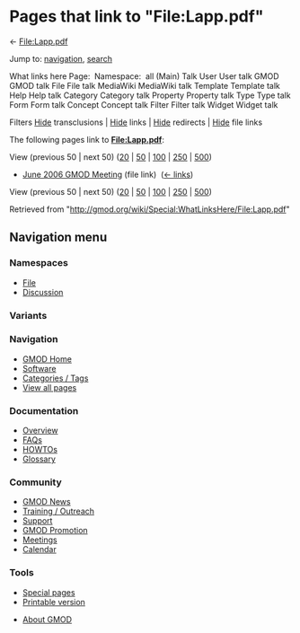 <div id="mw-page-base" class="noprint">

</div>

<div id="mw-head-base" class="noprint">

</div>

<div id="content" class="mw-body" role="main">

<span id="top"></span>

<div id="mw-js-message" style="display:none;">

</div>



# <span dir="auto">Pages that link to "File:Lapp.pdf"</span>

<div id="bodyContent">

<div id="contentSub">

← [File:Lapp.pdf](/wiki/File:Lapp.pdf "File:Lapp.pdf")

</div>

<div id="jump-to-nav" class="mw-jump">

Jump to: [navigation](#mw-navigation), [search](#p-search)

</div>

<div id="mw-content-text">

What links here Page:  Namespace:  all (Main) Talk User User talk GMOD
GMOD talk File File talk MediaWiki MediaWiki talk Template Template talk
Help Help talk Category Category talk Property Property talk Type Type
talk Form Form talk Concept Concept talk Filter Filter talk Widget
Widget talk

Filters
[Hide](/mediawiki/index.php?title=Special:WhatLinksHere/File:Lapp.pdf&hidetrans=1 "Special:WhatLinksHere/File:Lapp.pdf")
transclusions \|
[Hide](/mediawiki/index.php?title=Special:WhatLinksHere/File:Lapp.pdf&hidelinks=1 "Special:WhatLinksHere/File:Lapp.pdf")
links \|
[Hide](/mediawiki/index.php?title=Special:WhatLinksHere/File:Lapp.pdf&hideredirs=1 "Special:WhatLinksHere/File:Lapp.pdf")
redirects \|
[Hide](/mediawiki/index.php?title=Special:WhatLinksHere/File:Lapp.pdf&hideimages=1 "Special:WhatLinksHere/File:Lapp.pdf")
file links

The following pages link to
**[File:Lapp.pdf](/wiki/File:Lapp.pdf "File:Lapp.pdf")**:

View (previous 50 \| next 50)
([20](/mediawiki/index.php?title=Special:WhatLinksHere/File:Lapp.pdf&limit=20 "Special:WhatLinksHere/File:Lapp.pdf")
\|
[50](/mediawiki/index.php?title=Special:WhatLinksHere/File:Lapp.pdf&limit=50 "Special:WhatLinksHere/File:Lapp.pdf")
\|
[100](/mediawiki/index.php?title=Special:WhatLinksHere/File:Lapp.pdf&limit=100 "Special:WhatLinksHere/File:Lapp.pdf")
\|
[250](/mediawiki/index.php?title=Special:WhatLinksHere/File:Lapp.pdf&limit=250 "Special:WhatLinksHere/File:Lapp.pdf")
\|
[500](/mediawiki/index.php?title=Special:WhatLinksHere/File:Lapp.pdf&limit=500 "Special:WhatLinksHere/File:Lapp.pdf"))

- [June 2006 GMOD
  Meeting](/wiki/June_2006_GMOD_Meeting "June 2006 GMOD Meeting") (file
  link) ‎ <span class="mw-whatlinkshere-tools">([←
  links](/mediawiki/index.php?title=Special:WhatLinksHere&target=June+2006+GMOD+Meeting "Special:WhatLinksHere"))</span>

View (previous 50 \| next 50)
([20](/mediawiki/index.php?title=Special:WhatLinksHere/File:Lapp.pdf&limit=20 "Special:WhatLinksHere/File:Lapp.pdf")
\|
[50](/mediawiki/index.php?title=Special:WhatLinksHere/File:Lapp.pdf&limit=50 "Special:WhatLinksHere/File:Lapp.pdf")
\|
[100](/mediawiki/index.php?title=Special:WhatLinksHere/File:Lapp.pdf&limit=100 "Special:WhatLinksHere/File:Lapp.pdf")
\|
[250](/mediawiki/index.php?title=Special:WhatLinksHere/File:Lapp.pdf&limit=250 "Special:WhatLinksHere/File:Lapp.pdf")
\|
[500](/mediawiki/index.php?title=Special:WhatLinksHere/File:Lapp.pdf&limit=500 "Special:WhatLinksHere/File:Lapp.pdf"))

</div>

<div class="printfooter">

Retrieved from
"<http://gmod.org/wiki/Special:WhatLinksHere/File:Lapp.pdf>"

</div>

<div id="catlinks" class="catlinks catlinks-allhidden">

</div>

<div class="visualClear">

</div>

</div>

</div>

<div id="mw-navigation">

## Navigation menu

<div id="mw-head">



<div id="left-navigation">

<div id="p-namespaces" class="vectorTabs" role="navigation"
aria-labelledby="p-namespaces-label">

### Namespaces

- <span id="ca-nstab-image"><a href="/wiki/File:Lapp.pdf" accesskey="c"
  title="View the file page [c]">File</a></span>
- <span id="ca-talk"><a
  href="/mediawiki/index.php?title=File_talk:Lapp.pdf&amp;action=edit&amp;redlink=1"
  accesskey="t"
  title="Discussion about the content page [t]">Discussion</a></span>

</div>

<div id="p-variants" class="vectorMenu emptyPortlet" role="navigation"
aria-labelledby="p-variants-label">

### 

### Variants[](#)

<div class="menu">

</div>

</div>

</div>

<div id="right-navigation">





</div>



</div>

</div>

</div>

<div id="mw-panel">

<div id="p-logo" role="banner">

<a href="/wiki/Main_Page"
style="background-image: url(http://gmod.org/images/GMOD-cogs.png);"
title="Visit the main page"></a>

</div>

<div id="p-Navigation" class="portal" role="navigation"
aria-labelledby="p-Navigation-label">

### Navigation

<div class="body">

- <span id="n-GMOD-Home">[GMOD Home](/wiki/Main_Page)</span>
- <span id="n-Software">[Software](/wiki/GMOD_Components)</span>
- <span id="n-Categories-.2F-Tags">[Categories /
  Tags](/wiki/Categories)</span>
- <span id="n-View-all-pages">[View all
  pages](/wiki/Special:AllPages)</span>

</div>

</div>

<div id="p-Documentation" class="portal" role="navigation"
aria-labelledby="p-Documentation-label">

### Documentation

<div class="body">

- <span id="n-Overview">[Overview](/wiki/Overview)</span>
- <span id="n-FAQs">[FAQs](/wiki/Category:FAQ)</span>
- <span id="n-HOWTOs">[HOWTOs](/wiki/Category:HOWTO)</span>
- <span id="n-Glossary">[Glossary](/wiki/Glossary)</span>

</div>

</div>

<div id="p-Community" class="portal" role="navigation"
aria-labelledby="p-Community-label">

### Community

<div class="body">

- <span id="n-GMOD-News">[GMOD News](/wiki/GMOD_News)</span>
- <span id="n-Training-.2F-Outreach">[Training /
  Outreach](/wiki/Training_and_Outreach)</span>
- <span id="n-Support">[Support](/wiki/Support)</span>
- <span id="n-GMOD-Promotion">[GMOD
  Promotion](/wiki/GMOD_Promotion)</span>
- <span id="n-Meetings">[Meetings](/wiki/Meetings)</span>
- <span id="n-Calendar">[Calendar](/wiki/Calendar)</span>

</div>

</div>

<div id="p-tb" class="portal" role="navigation"
aria-labelledby="p-tb-label">

### Tools

<div class="body">

- <span id="t-specialpages"><a href="/wiki/Special:SpecialPages" accesskey="q"
  title="A list of all special pages [q]">Special pages</a></span>
- <span id="t-print"><a
  href="/mediawiki/index.php?title=Special:WhatLinksHere/File:Lapp.pdf&amp;printable=yes"
  rel="alternate" accesskey="p"
  title="Printable version of this page [p]">Printable version</a></span>

</div>

</div>

</div>

</div>

<div id="footer" role="contentinfo">

- <span id="footer-places-about">[About
  GMOD](/wiki/GMOD:About "GMOD:About")</span>

<!-- -->






</div>
